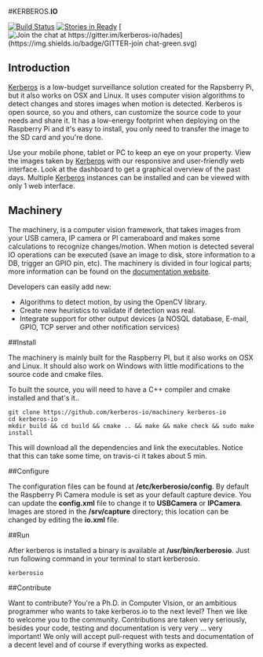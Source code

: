 #KERBEROS.**IO**

[![Build Status](https://travis-ci.org/kerberos-io/machinery.svg)](https://travis-ci.org/kerberos-io/machinery) [![Stories in Ready](https://badge.waffle.io/kerberos-io/machinery.svg?label=ready&title=Ready)](http://waffle.io/kerberos-io/machinery)  [![Join the chat at https://gitter.im/kerberos-io/hades](https://img.shields.io/badge/GITTER-join chat-green.svg)](https://gitter.im/kerberos-io/hades?utm_source=badge&utm_medium=badge&utm_campaign=pr-badge&utm_content=badge)

## Introduction

[Kerberos](http://kerberos.io) is a low-budget surveillance solution created for the Rapsberry Pi, but it also works on OSX and Linux. It uses computer vision algorithms to detect changes and stores images when motion is detected. Kerberos is open source, so you and others, can customize the source code to your needs and share it. It has a low-energy footprint when deploying on the Raspberry Pi and it's easy to install, you only need to transfer the image to the SD card and you're done.

Use your mobile phone, tablet or PC to keep an eye on your property. View the images taken by [Kerberos](http://kerberos.io) with our responsive and user-friendly web interface. Look at the dashboard to get a graphical overview of the past days. Multiple [Kerberos](http://kerberos.io) instances can be installed and can be viewed with only 1 web interface.

## Machinery

The machinery, is a computer vision framework, that takes images from your USB camera, IP camera or PI cameraboard and makes some calculations to recognize changes/motion. When motion is detected several IO operations can be executed (save an image to disk, store information to a DB, trigger an GPIO pin, etc). The machinery is divided in four logical parts; more information can be found on the [documentation website](http://doc.kerberos.io).

Developers can easily add new:

- Algorithms to detect motion, by using the OpenCV library.
- Create new heuristics to validate if detection was real.
- Integrate support for other output devices (a NOSQL database, E-mail, GPIO, TCP server and other notification services)

##Install

The machinery is mainly built for the Raspberry PI, but it also works on OSX and Linux. It should also work on Windows with little modifications to the source code and cmake files.

To built the source, you will need to have a C++ compiler and cmake installed and that's it..


    git clone https://github.com/kerberos-io/machinery kerberos-io
    cd kerberos-io
    mkdir build && cd build && cmake .. && make && make check && sudo make install

This will download all the dependencies and link the executables. Notice that this can take some time, on travis-ci it takes about 5 min.
    
##Configure

The configuration files can be found at **/etc/kerberosio/config**. By default the Raspberry Pi Camera module is set as your default capture device. You can update the **config.xml** file to change it to **USBCamera** or **IPCamera**. Images are stored in the **/srv/capture** directory; this location can be changed by editing the **io.xml** file.

##Run

After kerberos is installed a binary is available at **/usr/bin/kerberosio**. Just run following command in your terminal to start kerberosio.

    kerberosio
    
##Contribute

Want to contribute? You're a Ph.D. in Computer Vision, or an ambitious programmer who wants to take kerberos.io to the next level? Then we like to welcome you to the community. Contributions are taken very seriously, besides your code, testing and documentation is very very ... very important! We only will accept pull-request with tests and documentation of a decent level and of course if everything works as expected. 
